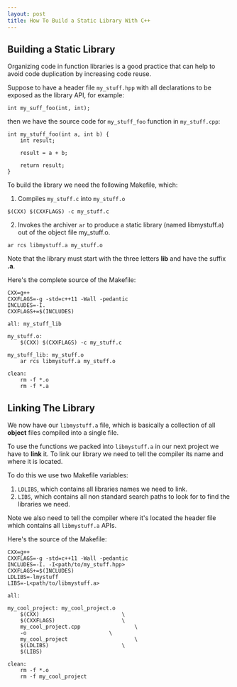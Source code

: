 ```yaml
---
layout: post
title: How To Build a Static Library With C++
---
```


## Building a Static Library

Organizing code in function libraries is a good practice that can help to avoid code duplication by increasing code reuse.

Suppose to have a header file `my_stuff.hpp` with all declarations to be exposed as the library API, for example:

```
int my_suff_foo(int, int);

```
then we have the source code for `my_stuff_foo` function in `my_stuff.cpp`:

```
int my_stuff_foo(int a, int b) {
    int result;
    
    result = a + b;
    
    return result;
}
```

To build the library we need the following Makefile, which:

1. Compiles `my_stuff.c` into `my_stuff.o`

```
$(CXX) $(CXXFLAGS) -c my_stuff.c
```

2. Invokes the archiver `ar` to produce a static library (named libmystuff.a) out of the object file my_stuff.o.

```
ar rcs libmystuff.a my_stuff.o
```
Note that the library must start with the three letters **lib** and have the suffix **.a**. 

Here's the complete source of the Makefile:

```
CXX=g++
CXXFLAGS=-g -std=c++11 -Wall -pedantic
INCLUDES=-I.
CXXFLAGS+=$(INCLUDES)

all: my_stuff_lib

my_stuff.o:
	$(CXX) $(CXXFLAGS) -c my_stuff.c

my_stuff_lib: my_stuff.o
	ar rcs libmystuff.a my_stuff.o

clean:
	rm -f *.o
	rm -f *.a
```
	
## Linking The Library

We now have our `libmystuff.a` file, which is basically a collection of all **object** files compiled into a single file.

To use the functions we packed into `libmystuff.a` in our next project we have to **link** it. To link our library we need to
tell the compiler its name and where it is located.

To do this we use two Makefile variables:

1. `LDLIBS`, which contains all libraries names we need to link.
2. `LIBS`, which contains all non standard search paths to look for to find the libraries we need.

Note we also need to tell the compiler where it's located the header file which contains all `libmystuff.a` APIs.

Here's the source of the Makefile:

```
CXX=g++
CXXFLAGS=-g -std=c++11 -Wall -pedantic
INCLUDES=-I. -I<path/to/my_stuff.hpp>
CXXFLAGS+=$(INCLUDES)
LDLIBS=-lmystuff
LIBS=-L<path/to/libmystuff.a>

all: 

my_cool_project: my_cool_project.o
	$(CXX)							\
	$(CXXFLAGS)						\
	my_cool_project.cpp					\
	-o							\
	my_cool_project						\
	$(LDLIBS)						\
	$(LIBS)

clean:
	rm -f *.o
	rm -f my_cool_project
```
